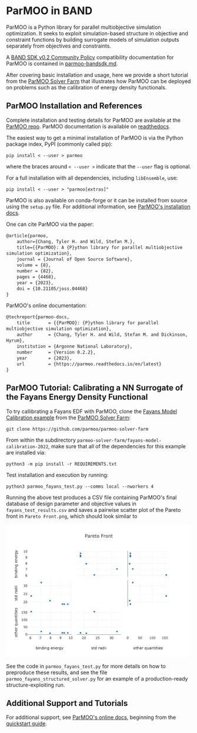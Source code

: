 # ParMOO in BAND 

ParMOO is a Python library for parallel multiobjective simulation optimization. It seeks to exploit simulation-based structure in objective and constraint functions by building surrogate models of simulation outputs separately from objectives and constraints. 

A [BAND SDK v0.2 Community Policy](/resources/sdkpolicies/bandsdk.md) compatibility documentation for ParMOO is contained in [parmoo-bandsdk.md](/software/parmoo/parmoo-bandsdk.md).

After covering basic installation and usage, here we provide a short tutorial from the [ParMOO Solver Farm](https://github.com/parmoo/parmoo-solver-farm/) that illustrates how ParMOO can be deployed on problems such as the calibration of energy density functionals. 

## ParMOO Installation and References

Complete installation and testing details for ParMOO are available at the [ParMOO repo](https://github.com/parmoo/parmoo). ParMOO documentation is available on [readthedocs](https://parmoo.readthedocs.io/).

The easiest way to get a minimal installation of ParMOO is via the Python package index, PyPI (commonly called pip):

```
pip install < --user > parmoo
```
where the braces around `< --user >` indicate that the `--user` flag is optional.

For a full installation with all dependencies, including ``libEnsemble``, use:

```
pip install < --user > "parmoo[extras]"
```

ParMOO is also available on conda-forge or it can be installed from source using the `setup.py` file.
For additional information, see [ParMOO's installation docs](https://parmoo.readthedocs.io/en/latest/install.html).

One can cite ParMOO via the paper:
```
@article{parmoo,
    author={Chang, Tyler H. and Wild, Stefan M.},
    title={{ParMOO}: A {P}ython library for parallel multiobjective simulation optimization},
    journal = {Journal of Open Source Software},
    volume = {8},
    number = {82},
    pages = {4468},
    year = {2023},
    doi = {10.21105/joss.04468}
}
```

ParMOO's online documentation:

```
@techreport{parmoo-docs,
    title       = {{ParMOO}: {P}ython library for parallel multiobjective simulation optimization},
    author      = {Chang, Tyler H. and Wild, Stefan M. and Dickinson, Hyrum},
    institution = {Argonne National Laboratory},
    number      = {Version 0.2.2},
    year        = {2023},
    url         = {https://parmoo.readthedocs.io/en/latest}
}
```



## ParMOO Tutorial: Calibrating a NN Surrogate of the Fayans Energy Density Functional

To try callibrating a Fayans EDF with ParMOO, clone the [Fayans Model Calibration example](https://github.com/parmoo/parmoo-solver-farm/tree/main/fayans-model-calibration-2022) from the [ParMOO Solver Farm](https://github.com/parmoo/parmoo-solver-farm/):
```
git clone https://github.com/parmoo/parmoo-solver-farm
```

From within the subdirectory ``parmoo-solver-farm/fayans-model-calibration-2022``, make sure that all of the dependencies for this example are installed via:
```
python3 -m pip install -r REQUIREMENTS.txt
```

Test installation and execution by running:
```
python3 parmoo_fayans_test.py --comms local --nworkers 4
```

Running the above test produces a CSV file containing ParMOO's final database of design parameter and objective values in `fayans_test_results.csv` and saves a pairwise scatter plot of the Pareto front in `Pareto Front.png`, which should look similar to

![](https://github.com/parmoo/parmoo-solver-farm/blob/main/fayans-model-calibration-2022/Pareto-Front.png)

See the code in `parmoo_fayans_test.py` for more details on how to preproduce these results, and see the file `parmoo_fayans_structured_solver.py` for an example of a production-ready structure-exploiting run.

## Additional Support and Tutorials

For additional support, see [ParMOO's online docs](https://parmoo.readthedocs.io/en/latest), beginning from the [quickstart guide](https://parmoo.readthedocs.io/en/latest/quickstart.html).
